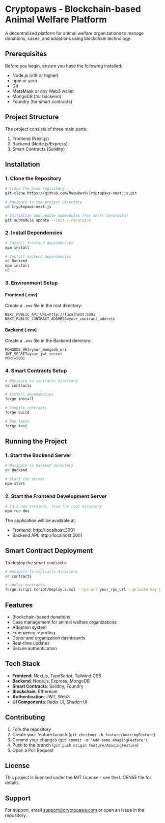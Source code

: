 # Cryptopaws - Blockchain-based Animal Welfare Platform

A decentralized platform for animal welfare organizations to manage donations, cases, and adoptions using blockchain technology.

## Prerequisites

Before you begin, ensure you have the following installed:
- Node.js (v18 or higher)
- npm or yarn
- Git
- MetaMask or any Web3 wallet
- MongoDB (for backend)
- Foundry (for smart contracts)

## Project Structure

The project consists of three main parts:
1. Frontend (Next.js)
2. Backend (Node.js/Express)
3. Smart Contracts (Solidity)

## Installation

### 1. Clone the Repository

```bash
# Clone the main repository
git clone https://github.com/MeowDev9/Cryptopaws-next.js.git

# Navigate to the project directory
cd Cryptopaws-next.js

# Initialize and update submodules (for smart contracts)
git submodule update --init --recursive
```

### 2. Install Dependencies

```bash
# Install frontend dependencies
npm install

# Install backend dependencies
cd Backend
npm install
cd ..
```

### 3. Environment Setup

#### Frontend (.env)
Create a `.env` file in the root directory:
```env
NEXT_PUBLIC_API_URL=http://localhost:5001
NEXT_PUBLIC_CONTRACT_ADDRESS=your_contract_address
```

#### Backend (.env)
Create a `.env` file in the Backend directory:
```env
MONGODB_URI=your_mongodb_uri
JWT_SECRET=your_jwt_secret
PORT=5001
```

### 4. Smart Contracts Setup

```bash
# Navigate to contracts directory
cd contracts

# Install dependencies
forge install

# Compile contracts
forge build

# Run tests
forge test
```

## Running the Project

### 1. Start the Backend Server

```bash
# Navigate to backend directory
cd Backend

# Start the server
npm start
```

### 2. Start the Frontend Development Server

```bash
# In a new terminal, from the root directory
npm run dev
```

The application will be available at:
- Frontend: http://localhost:3001
- Backend API: http://localhost:5001

## Smart Contract Deployment

To deploy the smart contracts:

```bash
# Navigate to contracts directory
cd contracts

# Deploy contracts
forge script script/Deploy.s.sol --rpc-url your_rpc_url --private-key your_private_key
```

## Features

- Blockchain-based donations
- Case management for animal welfare organizations
- Adoption system
- Emergency reporting
- Donor and organization dashboards
- Real-time updates
- Secure authentication

## Tech Stack

- **Frontend**: Next.js, TypeScript, Tailwind CSS
- **Backend**: Node.js, Express, MongoDB
- **Smart Contracts**: Solidity, Foundry
- **Blockchain**: Ethereum
- **Authentication**: JWT, Web3
- **UI Components**: Radix UI, Shadcn UI

## Contributing

1. Fork the repository
2. Create your feature branch (`git checkout -b feature/AmazingFeature`)
3. Commit your changes (`git commit -m 'Add some AmazingFeature'`)
4. Push to the branch (`git push origin feature/AmazingFeature`)
5. Open a Pull Request

## License

This project is licensed under the MIT License - see the LICENSE file for details.

## Support

For support, email support@cryptopaws.com or open an issue in the repository. 